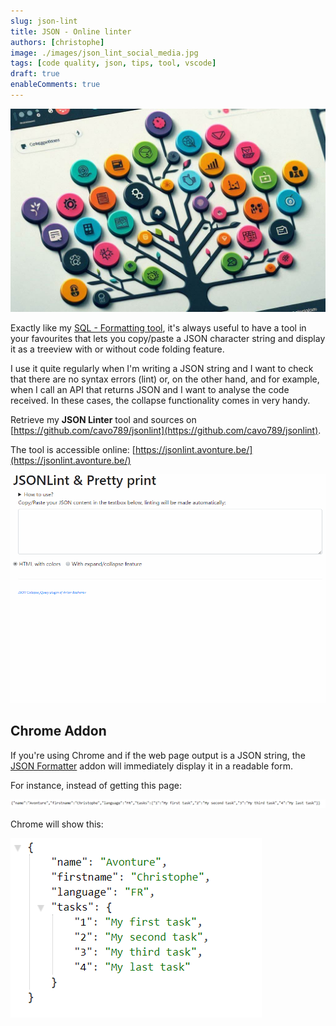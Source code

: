 ```yaml
---
slug: json-lint
title: JSON - Online linter
authors: [christophe]
image: ./images/json_lint_social_media.jpg
tags: [code quality, json, tips, tool, vscode]
draft: true
enableComments: true
---
```

![JSON - Online linter](./images/json_lint_banner.jpg)

Exactly like my [SQL - Formatting tool](/blog/sql-formatter), it's always useful to have a tool in your favourites that lets you copy/paste a JSON character string and display it as a treeview with or without code folding feature.

I use it quite regularly when I'm writing a JSON string and I want to check that there are no syntax errors (lint) or, on the other hand, and for example, when I call an API that returns JSON and I want to analyse the code received.  In these cases, the collapse functionality comes in very handy.

<!-- truncate -->

Retrieve my **JSON Linter** tool and sources on [https://github.com/cavo789/jsonlint](https://github.com/cavo789/jsonlint).

The tool is accessible online: [https://jsonlint.avonture.be/](https://jsonlint.avonture.be/)

![Demo](./images/json_lint_demo.gif)

## Chrome Addon

If you're using Chrome and if the web page output is a JSON string, the [JSON Formatter](https://chromewebstore.google.com/detail/json-formatter/bcjindcccaagfpapjjmafapmmgkkhgoa) addon will immediately display it in a readable form.

For instance, instead of getting this page:

![Json webpage](./images/json_page.png)

Chrome will show this:

![Chrome addon](./images/chrome_addon.png)
